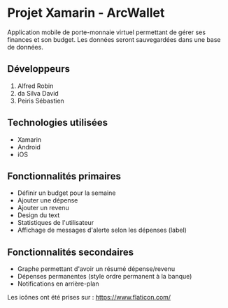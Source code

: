 # Projet Xamarin - ArcWallet

Application mobile de porte-monnaie virtuel permettant de gérer ses finances et son budget. 
Les données seront sauvegardées dans une base de données.

## Développeurs
1. Alfred Robin
2. da Silva David
3. Peiris Sébastien

## Technologies utilisées
* Xamarin
* Android
* iOS


## Fonctionnalités primaires
* Définir un budget pour la semaine
* Ajouter une dépense
* Ajouter un revenu
* Design du text
* Statistiques de l'utilisateur
* Affichage de messages d'alerte selon les dépenses (label)


## Fonctionnalités secondaires
* Graphe permettant d'avoir un résumé dépense/revenu
* Dépenses permanentes (style ordre permanent à la banque)
* Notifications en arrière-plan

Les icônes ont été prises sur : https://www.flaticon.com/
